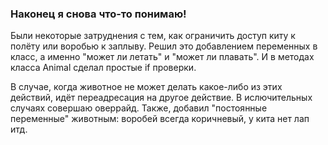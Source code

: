 ### Наконец я снова что-то понимаю!

Были некоторые затруднения с тем, как ограничить доступ киту к полёту или воробью к заплыву.
Решил это добавлением переменных в класс, а именно "может ли летать" и "может ли плавать".
И в методах класса Animal сделал простые if проверки. 

В случае, когда животное не может делать какое-либо из этих действий, идёт переадресация на другое действие.
В ислючительных случаях совершаю оверрайд.
Также, добавил "постоянные переменные" животным: воробей всегда коричневый, у кита нет лап итд.
